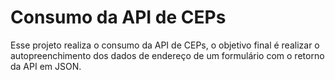# Consumo da API de CEPs
Esse projeto realiza o consumo da API de CEPs, o objetivo final é realizar o autopreenchimento dos dados de endereço de um formulário com o retorno da API em JSON.
